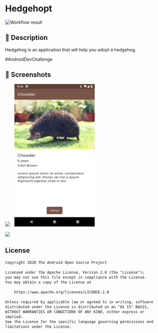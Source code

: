 # Hedgehopt

<!--- Replace <OWNER> with your Github Username and <REPOSITORY> with the name of your repository. -->
<!--- You can find both of these in the url bar when you open your repository in github. -->
![Workflow result](https://github.com/WMariusz/hedgehopt/workflows/Check/badge.svg)


## :scroll: Description
Hedgehog is an application that will help you adopt a hedgehog.

#AndroidDevChallenge

## :camera_flash: Screenshots
<!-- You can add more screenshots here if you like -->
<img src="/assets/device-2021-03-02-192537.png" width="260">&emsp;<img src="/assets/device-2021-03-02-192610.png" width="260">

![](assets/device-2021-03-02-195542.gif)

## License
```
Copyright 2020 The Android Open Source Project

Licensed under the Apache License, Version 2.0 (the "License");
you may not use this file except in compliance with the License.
You may obtain a copy of the License at

    https://www.apache.org/licenses/LICENSE-2.0

Unless required by applicable law or agreed to in writing, software
distributed under the License is distributed on an "AS IS" BASIS,
WITHOUT WARRANTIES OR CONDITIONS OF ANY KIND, either express or implied.
See the License for the specific language governing permissions and
limitations under the License.
```
